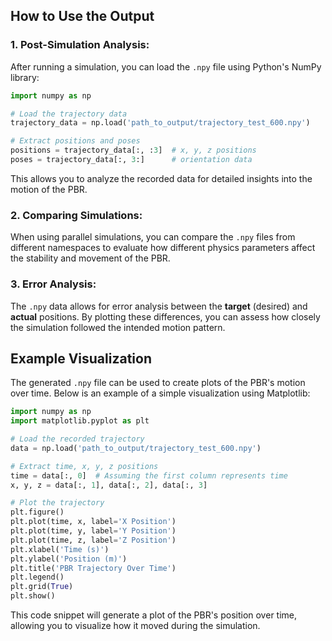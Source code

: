 ## How to Use the Output

### 1. Post-Simulation Analysis:
After running a simulation, you can load the `.npy` file using Python's NumPy library:

```python
import numpy as np

# Load the trajectory data
trajectory_data = np.load('path_to_output/trajectory_test_600.npy')

# Extract positions and poses
positions = trajectory_data[:, :3]  # x, y, z positions
poses = trajectory_data[:, 3:]      # orientation data
```

This allows you to analyze the recorded data for detailed insights into the motion of the PBR.

### 2. Comparing Simulations:
When using parallel simulations, you can compare the `.npy` files from different namespaces to evaluate how different physics parameters affect the stability and movement of the PBR.

### 3. Error Analysis:
The `.npy` data allows for error analysis between the **target** (desired) and **actual** positions. By plotting these differences, you can assess how closely the simulation followed the intended motion pattern.

## Example Visualization

The generated `.npy` file can be used to create plots of the PBR's motion over time. Below is an example of a simple visualization using Matplotlib:

```python
import numpy as np
import matplotlib.pyplot as plt

# Load the recorded trajectory
data = np.load('path_to_output/trajectory_test_600.npy')

# Extract time, x, y, z positions
time = data[:, 0]  # Assuming the first column represents time
x, y, z = data[:, 1], data[:, 2], data[:, 3]

# Plot the trajectory
plt.figure()
plt.plot(time, x, label='X Position')
plt.plot(time, y, label='Y Position')
plt.plot(time, z, label='Z Position')
plt.xlabel('Time (s)')
plt.ylabel('Position (m)')
plt.title('PBR Trajectory Over Time')
plt.legend()
plt.grid(True)
plt.show()
```

This code snippet will generate a plot of the PBR's position over time, allowing you to visualize how it moved during the simulation.
